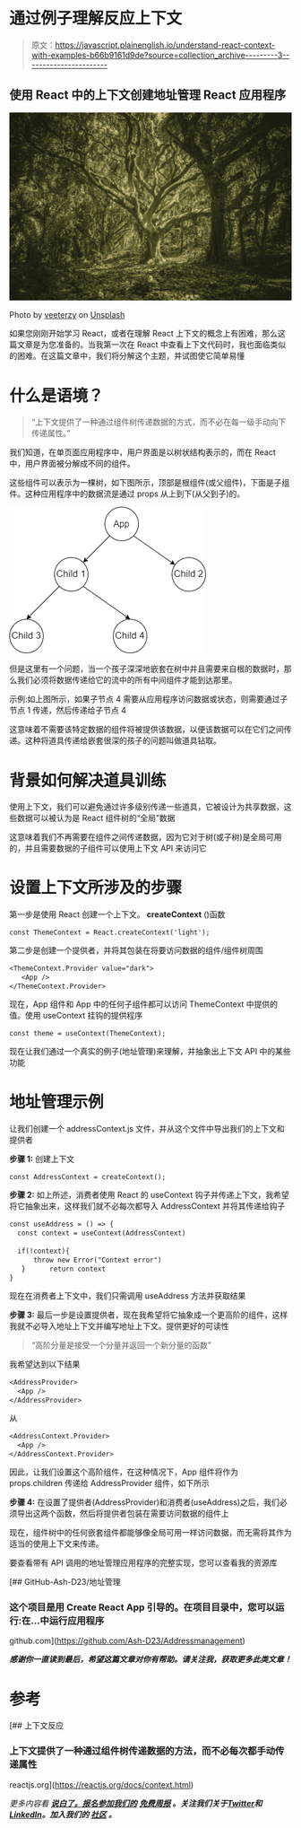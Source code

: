 # 通过例子理解反应上下文

> 原文：<https://javascript.plainenglish.io/understand-react-context-with-examples-b66b9161d9de?source=collection_archive---------3----------------------->

## 使用 React 中的上下文创建地址管理 React 应用程序

![](img/dd6ba8186f7d7524d0a0853151ca2d05.png)

Photo by [veeterzy](https://unsplash.com/@veeterzy?utm_source=medium&utm_medium=referral) on [Unsplash](https://unsplash.com?utm_source=medium&utm_medium=referral)

如果您刚刚开始学习 React，或者在理解 React 上下文的概念上有困难，那么这篇文章是为您准备的。当我第一次在 React 中查看上下文代码时，我也面临类似的困难。在这篇文章中，我们将分解这个主题，并试图使它简单易懂

# 什么是语境？

> “上下文提供了一种通过组件树传递数据的方式，而不必在每一级手动向下传递属性。”

我们知道，在单页面应用程序中，用户界面是以树状结构表示的，而在 React 中，用户界面被分解成不同的组件。

这些组件可以表示为一棵树，如下图所示，顶部是根组件(或父组件)，下面是子组件。这种应用程序中的数据流是通过 props 从上到下(从父到子)的。

![](img/3868acae3330c13060d68ceac4951fe3.png)

但是这里有一个问题，当一个孩子深深地嵌套在树中并且需要来自根的数据时，那么我们必须将数据传递给它的流中的所有中间组件才能到达那里。

示例:如上图所示，如果子节点 4 需要从应用程序访问数据或状态，则需要通过子节点 1 传递，然后传递给子节点 4

这意味着不需要该特定数据的组件将被提供该数据，以便该数据可以在它们之间传递。这种将道具传递给嵌套很深的孩子的问题叫做道具钻取。

# 背景如何解决道具训练

使用上下文，我们可以避免通过许多级别传递一些道具，它被设计为共享数据，这些数据可以被认为是 React 组件树的“全局”数据

这意味着我们不再需要在组件之间传递数据，因为它对于树(或子树)是全局可用的，并且需要数据的子组件可以使用上下文 API 来访问它

# 设置上下文所涉及的步骤

第一步是使用 React 创建一个上下文。 **createContext** ()函数

```
const ThemeContext = React.createContext('light');
```

第二步是创建一个提供者，并将其包装在将要访问数据的组件/组件树周围

```
<ThemeContext.Provider value="dark">
   <App />
</ThemeContext.Provider>
```

现在，App 组件和 App 中的任何子组件都可以访问 ThemeContext 中提供的值。使用 useContext 挂钩的提供程序

```
const theme = useContext(ThemeContext);
```

现在让我们通过一个真实的例子(地址管理)来理解，并抽象出上下文 API 中的某些功能

# 地址管理示例

让我们创建一个 addressContext.js 文件，并从这个文件中导出我们的上下文和提供者

**步骤 1:** 创建上下文

```
const AddressContext = createContext();
```

**步骤 2:** 如上所述，消费者使用 React 的 useContext 钩子并传递上下文，我希望将它抽象出来，这样我们就不必每次都导入 AddressContext 并将其传递给钩子

```
const useAddress = () => {    
  const context = useContext(AddressContext)  

  if(!context){        
      throw new Error("Context error")    
   }      return context
}
```

现在在消费者上下文中，我们只需调用 useAddress 方法并获取结果

**步骤 3:** 最后一步是设置提供者，现在我希望将它抽象成一个更高阶的组件，这样我就不必导入地址上下文并编写地址上下文。提供更好的可读性

> “高阶分量是接受一个分量并返回一个新分量的函数”

我希望达到以下结果

```
<AddressProvider>
  <App />
</AddressProvider>
```

从

```
<AddressContext.Provider>
  <App />
</AddressContext.Provider>
```

因此，让我们设置这个高阶组件，在这种情况下，App 组件将作为 props.children 传递给 AddressProvider 组件，如下所示

**步骤 4:** 在设置了提供者(AddressProvider)和消费者(useAddress)之后，我们必须导出这两个函数，然后将提供者包装在需要访问数据的组件上

现在，组件树中的任何嵌套组件都能够像全局可用一样访问数据，而无需将其作为适当的使用上下文来传递。

要查看带有 API 调用的地址管理应用程序的完整实现，您可以查看我的资源库

[](https://github.com/Ash-D23/Addressmanagement) [## GitHub-Ash-D23/地址管理

### 这个项目是用 Create React App 引导的。在项目目录中，您可以运行:在…中运行应用程序

github.com](https://github.com/Ash-D23/Addressmanagement) 

***感谢你一直读到最后，希望这篇文章对你有帮助。请关注我，获取更多此类文章！***

# 参考

[](https://reactjs.org/docs/context.html) [## 上下文反应

### 上下文提供了一种通过组件树传递数据的方法，而不必每次都手动传递属性

reactjs.org](https://reactjs.org/docs/context.html) 

*更多内容看* [***说白了。报名参加我们的***](https://plainenglish.io/) **[***免费周报***](http://newsletter.plainenglish.io/) *。关注我们关于*[***Twitter***](https://twitter.com/inPlainEngHQ)*和*[***LinkedIn***](https://www.linkedin.com/company/inplainenglish/)*。加入我们的* [***社区***](https://discord.gg/GtDtUAvyhW) *。***